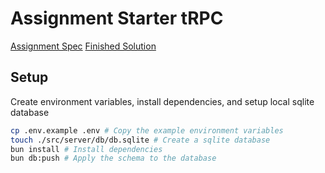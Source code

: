 # Assignment Starter tRPC

[Assignment Spec](https://61d.org/docs/Assignments/trpc)
[Finished Solution](https://voting.61d.org/)

## Setup
Create environment variables, install dependencies, and setup local sqlite database

```bash
cp .env.example .env # Copy the example environment variables
touch ./src/server/db/db.sqlite # Create a sqlite database
bun install # Install dependencies
bun db:push # Apply the schema to the database
```
